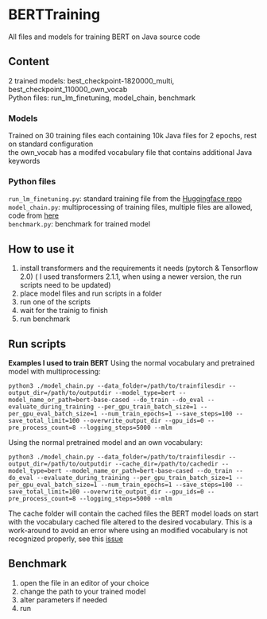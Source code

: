 # BERTTraining
All files and models for training BERT on Java source code

## Content
2 trained models: best_checkpoint-1820000_multi, best_checkpoint_110000_own_vocab  
Python files: run_lm_finetuning, model_chain, benchmark

### Models
Trained on 30 training files each containing 10k Java files for 2 epochs, rest on standard configuration  
the own_vocab has a modifed vocabulary file that contains additional Java keywords

### Python files
`run_lm_finetuning.py`: standard training file from the [Huggingface repo](https://github.com/huggingface/transformers)  
`model_chain.py`: multiprocessing of training files, multiple files are allowed, code from [here](https://github.com/EndruK/transformers)  
`benchmark.py`: benchmark for trained model

## How to use it
1. install transformers and the requirements it needs (pytorch & Tensorflow 2.0) ( I used transformers 2.1.1, when using a newer version, the run scripts need to be updated)
2. place model files and run scripts in a folder
3. run one of the scripts
4. wait for the trainig to finish
5. run benchmark

## Run scripts
**Examples I used to train BERT**
Using the normal vocabulary and pretrained model with multiprocessing:
```
python3 ./model_chain.py --data_folder=/path/to/trainfilesdir --output_dir=/path/to/outputdir --model_type=bert --model_name_or_path=bert-base-cased --do_train --do_eval --evaluate_during_training --per_gpu_train_batch_size=1 --per_gpu_eval_batch_size=1 --num_train_epochs=1 --save_steps=100 --save_total_limit=100 --overwrite_output_dir --gpu_ids=0 --pre_process_count=8 --logging_steps=5000 --mlm

```
Using the normal pretrained model and an own vocabulary:
```
python3 ./model_chain.py --data_folder=/path/to/trainfilesdir --output_dir=/path/to/outputdir --cache_dir=/path/to/cachedir --model_type=bert --model_name_or_path=bert-base-cased --do_train --do_eval --evaluate_during_training --per_gpu_train_batch_size=1 --per_gpu_eval_batch_size=1 --num_train_epochs=1 --save_steps=100 --save_total_limit=100 --overwrite_output_dir --gpu_ids=0 --pre_process_count=8 --logging_steps=5000 --mlm

```
The cache folder will contain the cached files the BERT model loads on start with the vocabulary cached file altered to the desired vocabulary. This is a work-around to avoid an error where using an modified vocabulary is not recognized properly, see this [issue](https://github.com/huggingface/transformers/issues/1871)

## Benchmark
1. open the file in an editor of your choice
2. change the path to your trained model
3. alter parameters if needed
4. run 
